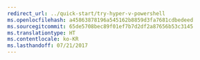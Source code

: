 ```yaml
---
redirect_url: ../quick-start/try-hyper-v-powershell
ms.openlocfilehash: a45863878196a545162b8859d3fa7681cdbedeed
ms.sourcegitcommit: 65de5708bec89f01ef7b7d2df2a87656b53c3145
ms.translationtype: HT
ms.contentlocale: ko-KR
ms.lasthandoff: 07/21/2017
---
```

